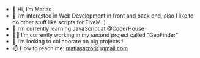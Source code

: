 - 👋 Hi, I’m Matias
- 👀 I’m interested in Web Development in front and back end, also I like to do other stuff like scripts for FiveM :)
- 🌱 I’m currently learning JavaScript at @CoderHouse
- 👷‍♂️ I’m currently working in my second project called "GeoFinder"
- 💞️ I’m looking to collaborate on big projects !
- 📫 How to reach me: matiasatzori@gmail.com


<!---
KingMacking/KingMacking is a ✨ special ✨ repository because its `README.md` (this file) appears on your GitHub profile.
You can click the Preview link to take a look at your changes.
--->
